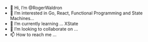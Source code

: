 - 👋 Hi, I’m @RogerWaldron
- 👀 I’m interested in Go, React, Functional Programming and State Machines...
- 🌱 I’m currently learning ... XState
- 💞️ I’m looking to collaborate on ...
- 📫 How to reach me ...

<!---
RogerWaldron/RogerWaldron is a ✨ special ✨ repository because its `README.md` (this file) appears on your GitHub profile.
You can click the Preview link to take a look at your changes.
--->
